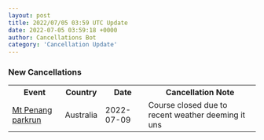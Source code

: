 ```yaml
---
layout: post
title: 2022/07/05 03:59 UTC Update
date: 2022-07-05 03:59:18 +0000
author: Cancellations Bot
category: 'Cancellation Update'
---
```


<h3>New Cancellations</h3>
<div class='hscrollable'>
<table style='width: 100%'>
    <tr>
        <th>Event</th>
        <th>Country</th>
        <th>Date</th>
        <th>Cancellation Note</th>
    </tr>
    <tr>
        <td><a href="https://www.parkrun.com.au/mtpenang">Mt Penang parkrun</a></td>
        <td>Australia</td>
        <td>2022-07-09</td>
        <td>Course closed due to recent weather deeming it uns</td>
    </tr>
</table>
</div>
